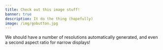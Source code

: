 ```yaml
---
title: Check out this image stuff!
banner: true
description: It do the thing (hopefully)
image: /img/gobutton.jpg
---
```

We should have a number of resolutions automatically generated, and even a second aspect ratio for narrow displays!